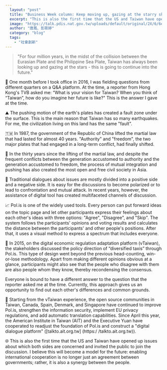 ```yaml
---
  layout: "post"
  title: "Business Week column: Keep moving up, gazing at the starry sky"
  excerpt: "This is also the first time that the US and Taiwan have opened up issues about which both sides are concerned and invited the public to join the discussion."
  image: "https://talk.pdis.nat.gov.tw/uploads/default/original/2X/6/6e04f33dd4d43861d4f334783209baec38a555bc.jpeg"
  author: "唐鳳、彭筱婷"
  category: "blog"
  tags: 
    - "社會創新"
---
```



> "For four million years, in the midst of the collision between the Eurasian Plate and the Philippine Sea Plate, Taiwan has always been looking up and gazing at the stars -  this is going to continue into the future."

🌌 One month before I took office in 2016, I was fielding questions from different quarters on a Q&A platform. At the time, a reporter from Hong Kong's TVB asked me: “What is your vision for Taiwan? When you think of “Taiwan”, how do you imagine her future is like?" This is the answer I gave at the time.

⛰ The pushing motion of the earth's plates has created a fault zone under the surface. This is the main reason that Taiwan has so many earthquakes. For me, the civilization living on this land has the same "fault".

🇹🇼 In 1987, the government of the Republic of China lifted the martial law that had lasted for almost 40 years. "Authority" and "freedom", the two major plates that had engaged in a long-term conflict, had finally shifted.

🗽 In the thirty years since the lifting of the martial law, and despite the frequent conflicts between the generation accustomed to authority and the generation accustomed to freedom, the process of mutual integration and pushing has also created the most open and free civil society in Asia.

🔢 Traditional dialogues about issues are mostly divided into a positive side and a negative side. It is easy for the discussions to become polarized or to lead to confrontation and mutual attack. In recent years, however, the assistance of digital tool has created multifaceted channels of discussion.

📈 Pol.is is one of the widely used tools. Every person can put forward ideas on the topic page and let other participants express their feelings about each other's ideas with three options: "Agree", "Disagree", and "Skip". The system follows the participants' opinions and voting results and calculates the distance between the participants' and other people's positions. After that, it uses a visual method to express a spectrum that includes everyone. 

💞 In 2015, on the digital economic regulation adaptation platform (vTaiwan), the stakeholders discussed the policy direction of “diversified taxis” through Pol.is. This type of design went beyond the previous head-counting, win-or-lose methodology. Apart from making different opinions obvious at a glance, participants might also see that the people who disagree with them are also people whom they know, thereby recondensing the consensus.

Everyone is bound to have a different answer to the question that the reporter asked me at the time. Currently, this approach gives us an opportunity to find out each other's differences and common grounds. 

💬 Starting from the vTaiwan experience, the open source communities in Taiwan, Canada, Spain, Denmark, and Singapore have continued to improve Pol.is, strengthen the information security, implement EU privacy regulations, and add automatic translation capabilities. Since April this year, the American Institute in Taiwan (AIT) and the Executive Yuan have cooperated to readjust the foundation of Pol.is and construct a "digital dialogue platform" ([talkto.ait.org.tw] (https:/ /talkto.ait.org.tw)).

🌐 This is also the first time that the US and Taiwan have opened up issues about which both sides are concerned and invited the public to join the discussion. I believe this will become a model for the future: enabling international cooperation is no longer just an agreement between governments; rather, it is also a synergy between the people.
